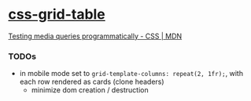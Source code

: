 [css-grid-table](https://dirkarnez.github.io/css-grid-table/)
=============================================================
[Testing media queries programmatically - CSS | MDN](https://developer.mozilla.org/en-US/docs/Web/CSS/CSS_media_queries/Testing_media_queries)

### TODOs
- in mobile mode set to `grid-template-columns: repeat(2, 1fr);`, with each row rendered as cards (clone headers)
  - minimize dom creation / destruction
